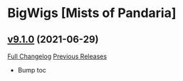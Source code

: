 # BigWigs [Mists of Pandaria]

## [v9.1.0](https://github.com/BigWigsMods/BigWigs_MistsOfPandaria/tree/v9.1.0) (2021-06-29)
[Full Changelog](https://github.com/BigWigsMods/BigWigs_MistsOfPandaria/compare/v9.0.4...v9.1.0) [Previous Releases](https://github.com/BigWigsMods/BigWigs_MistsOfPandaria/releases)

- Bump toc  
